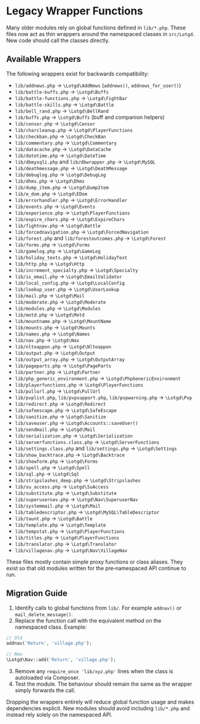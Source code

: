 # Legacy Wrapper Functions

Many older modules rely on global functions defined in `lib/*.php`. These files now act as thin wrappers around the namespaced classes in `src/Lotgd`. New code should call the classes directly.

## Available Wrappers

The following wrappers exist for backwards compatibility:

- `lib/addnews.php` → `\Lotgd\AddNews` (`addnews()`, `addnews_for_user()`)
- `lib/battle-buffs.php` → `\Lotgd\Buffs`
- `lib/battle-functions.php` → `\Lotgd\FightBar`
- `lib/battle-skills.php` → `\Lotgd\Battle`
- `lib/bell_rand.php` → `\Lotgd\BellRand`
- `lib/buffs.php` → `\Lotgd\Buffs` (buff and companion helpers)
- `lib/censor.php` → `\Lotgd\Censor`
- `lib/charcleanup.php` → `\Lotgd\PlayerFunctions`
- `lib/checkban.php` → `\Lotgd\CheckBan`
- `lib/commentary.php` → `\Lotgd\Commentary`
- `lib/datacache.php` → `\Lotgd\DataCache`
- `lib/datetime.php` → `\Lotgd\DateTime`
- `lib/dbmysqli.php` and `lib/dbwrapper.php` → `\Lotgd\MySQL`
- `lib/deathmessage.php` → `\Lotgd\DeathMessage`
- `lib/debuglog.php` → `\Lotgd\DebugLog`
- `lib/dhms.php` → `\Lotgd\Dhms`
- `lib/dump_item.php` → `\Lotgd\DumpItem`
- `lib/e_dom.php` → `\Lotgd\EDom`
- `lib/errorhandler.php` → `\Lotgd\ErrorHandler`
- `lib/events.php` → `\Lotgd\Events`
- `lib/experience.php` → `\Lotgd\PlayerFunctions`
- `lib/expire_chars.php` → `\Lotgd\ExpireChars`
- `lib/fightnav.php` → `\Lotgd\Battle`
- `lib/forcednavigation.php` → `\Lotgd\ForcedNavigation`
- `lib/forest.php` and `lib/forestoutcomes.php` → `\Lotgd\Forest`
- `lib/forms.php` → `\Lotgd\Forms`
- `lib/gamelog.php` → `\Lotgd\GameLog`
- `lib/holiday_texts.php` → `\Lotgd\HolidayText`
- `lib/http.php` → `\Lotgd\Http`
- `lib/increment_specialty.php` → `\Lotgd\Specialty`
- `lib/is_email.php` → `\Lotgd\EmailValidator`
- `lib/local_config.php` → `\Lotgd\LocalConfig`
- `lib/lookup_user.php` → `\Lotgd\UserLookup`
- `lib/mail.php` → `\Lotgd\Mail`
- `lib/moderate.php` → `\Lotgd\Moderate`
- `lib/modules.php` → `\Lotgd\Modules`
- `lib/motd.php` → `\Lotgd\Motd`
- `lib/mountname.php` → `\Lotgd\MountName`
- `lib/mounts.php` → `\Lotgd\Mounts`
- `lib/names.php` → `\Lotgd\Names`
- `lib/nav.php` → `\Lotgd\Nav`
- `lib/nltoappon.php` → `\Lotgd\Nltoappon`
- `lib/output.php` → `\Lotgd\Output`
- `lib/output_array.php` → `\Lotgd\OutputArray`
- `lib/pageparts.php` → `\Lotgd\PageParts`
- `lib/partner.php` → `\Lotgd\Partner`
- `lib/php_generic_environment.php` → `\Lotgd\PhpGenericEnvironment`
- `lib/playerfunctions.php` → `\Lotgd\PlayerFunctions`
- `lib/pullurl.php` → `\Lotgd\PullUrl`
- `lib/pvplist.php`, `lib/pvpsupport.php`, `lib/pvpwarning.php` → `\Lotgd\Pvp`
- `lib/redirect.php` → `\Lotgd\Redirect`
- `lib/safeescape.php` → `\Lotgd\SafeEscape`
- `lib/sanitize.php` → `\Lotgd\Sanitize`
- `lib/saveuser.php` → `\Lotgd\Accounts::saveUser()`
- `lib/sendmail.php` → `\Lotgd\Mail`
- `lib/serialization.php` → `\Lotgd\Serialization`
- `lib/serverfunctions.class.php` → `\Lotgd\ServerFunctions`
- `lib/settings.class.php` and `lib/settings.php` → `\Lotgd\Settings`
- `lib/show_backtrace.php` → `\Lotgd\Backtrace`
- `lib/showform.php` → `\Lotgd\Forms`
- `lib/spell.php` → `\Lotgd\Spell`
- `lib/sql.php` → `\Lotgd\Sql`
- `lib/stripslashes_deep.php` → `\Lotgd\Stripslashes`
- `lib/su_access.php` → `\Lotgd\SuAccess`
- `lib/substitute.php` → `\Lotgd\Substitute`
- `lib/superusernav.php` → `\Lotgd\Nav\SuperuserNav`
- `lib/systemmail.php` → `\Lotgd\Mail`
- `lib/tabledescriptor.php` → `\Lotgd\MySQL\TableDescriptor`
- `lib/taunt.php` → `\Lotgd\Battle`
- `lib/template.php` → `\Lotgd\Template`
- `lib/tempstat.php` → `\Lotgd\PlayerFunctions`
- `lib/titles.php` → `\Lotgd\PlayerFunctions`
- `lib/translator.php` → `\Lotgd\Translator`
- `lib/villagenav.php` → `\Lotgd\Nav\VillageNav`

These files mostly contain simple proxy functions or class aliases. They exist so that old modules written for the pre‑namespaced API continue to run.

## Migration Guide

1. Identify calls to global functions from `lib/`. For example `addnav()` or `mail_delete_message()`.
2. Replace the function call with the equivalent method on the namespaced class. Example:

```php
// Old
addnav('Return', 'village.php');

// New
\Lotgd\Nav::add('Return', 'village.php');
```

3. Remove any `require_once 'lib/xyz.php'` lines when the class is autoloaded via Composer.
4. Test the module. The behaviour should remain the same as the wrapper simply forwards the call.

Dropping the wrappers entirely will reduce global function usage and makes dependencies explicit. New modules should avoid including `lib/*.php` and instead rely solely on the namespaced API.

